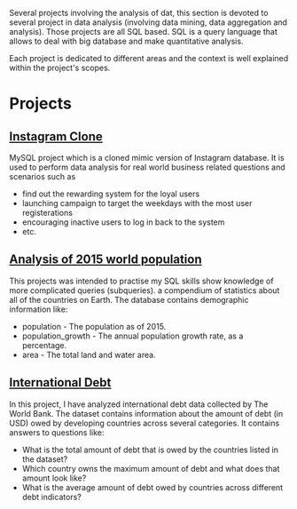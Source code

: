Several projects involving the analysis of dat, this section is devoted to several project in data analysis (involving data mining, data aggregation and analysis). Those projects are all SQL based. SQL is a query language that allows to deal with big database and make quantitative analysis.

Each project is dedicated to different areas and the context is well explained within the project's scopes.

# Projects

## [Instagram Clone](Instagram%20Clone)
MySQL project which is a cloned mimic version of Instagram database. 
It is used to perform data analysis for real world business related questions and scenarios such as
+ find out the rewarding system for the loyal users
+ launching campaign to target the weekdays with the most user registerations
+ encouraging inactive users to log in back to the system
+ etc. 

## [Analysis of 2015 world population](Analysis%20of%202015%20world%20population)
This projects was intended to practise my SQL skills show knowledge of more complicated queries (subqueries).
a compendium of statistics about all of the countries on Earth. 
The database contains demographic information like:
+ population - The population as of 2015.
+ population_growth - The annual population growth rate, as a percentage.
+ area - The total land and water area.

## [International Debt](International%20Debt)
In this project, I have analyzed international debt data collected by The World Bank. The dataset contains information about the amount of debt (in USD) owed by developing countries across several categories. It contains answers to questions like:
+ What is the total amount of debt that is owed by the countries listed in the dataset? 
+ Which country owns the maximum amount of debt and what does that amount look like? 
+ What is the average amount of debt owed by countries across different debt indicators?
